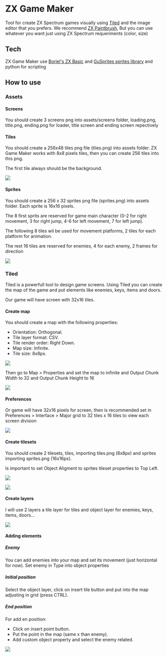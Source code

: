 # ZX Game Maker

Tool for create ZX Spectrum games visually using [Tiled](https://www.mapeditor.org/) and the image editor that you prefers. We recommend [ZX Paintbrush](https://sourcesolutions.itch.io/zx-paintbrush), But you can use whatever you want just using ZX Spectrum requeriments (color, size)

## Tech

ZX Game Maker use [Boriel's ZX Basic](https://zxbasic.readthedocs.io/en/docs/) and [GuSprites sprites library](https://github.com/gusmanb/GuSprites) and python for scripting

## How to use

### Assets
#### Screens

You should create 3 screens png into assets/screens folder, loading.png, title.png, ending.png for loader, title screen and ending screen repectively

#### Tiles

You should create a 256x48 tiles png file (tiles.png) into assets folder. ZX Game Maker works with 8x8 pixels tiles, then you can create 256 tiles into this png.

The first tile always should be the background.

![](./assets/tiles.png)

#### Sprites

You should create a 256 x 32 sprites png file (sprites.png) into assets folder. Each sprite is 16x16 pixels.

The 8 first sprits are reserved for game main character (0-2 for right movement, 3 for right jump, 4-6 for left movement, 7 for left jump).

The following 8 tiles wil be used for movement platforms, 2 tiles for each platform for animation.

The rest 16 tiles are reserved for enemies, 4 for each enemy, 2 frames for direction

![](./assets/sprites.png)

### Tiled

Tiled is a powerfull tool to design game screens. Using Tiled you can create the map of the game and put elements like enemies, keys, items and doors.

Our game will have screen with 32x16 tiles.

#### Create map

You should create a map with the following properties:

* Orientation: Orthogonal.
* Tile layer format: CSV.
* Tile render order: Right Down.
* Map size: Infinite.
* Tile size: 8x8px.

![](./doc/new_map.png)

Then go to Map > Properties and set the map to infinite and Output Chunk Width to 32 and Output Chunk Height to 16

![](./doc/map_properties.png)

#### Preferences

Or game will have 32x16 pixels for screen, then is recommended set in Preferences > Interface > Major grid to 32 tiles x 16 tiles to view each screen division

![](./doc/tiled_preferences.png)

#### Create tilesets

You should create 2 tilesets, tiles, importing tiles.png (8x8px) and sprites importing sprites.png (16x16px).

Is important to set Object Aligment to sprites tileset properties to Top Left.

![](./doc/tilesets.png)


![](./doc/tileset_sprites.png)

#### Create layers

I will use 2 layers a tile layer for tiles and object layer for enemies, keys, items, doors...

![](./doc/layers.png)

#### Adding elements

##### Enemy

You can add enemies into your map and set its movement (just horizontal for now). Set enemy in Type into object properties

##### Initial position

Select the object layer, click on insert tile button and put into the map adjusting in grid (press CTRL).

##### End position

For add en position:
* Click on insert point button.
* Put the point in the map (same x than enemy).
* Add custom object property and select the enemy related.

![](./doc/enemy_movement.png)